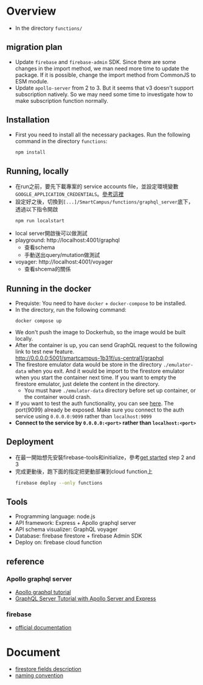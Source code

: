 # Overview
- In the directory `functions/`

## migration plan
- Update `firebase` and `firebase-admin` SDK. Since there are some changes in the import method, we man need more time to update the package.
  If it is possible, change the import method from CommonJS to ESM module.
- Update `apollo-server` from 2 to 3. But it seems that v3 doesn't support subscription natively. So we may need some time to investigate how to make subscription function normally.
## Installation
- First you need to install all the necessary packages. Run the following command in the directory `functions`:
  ```bash
  npm install
  ```

## Running, locally
- 在run之前，要先下載專案的 service accounts file，並設定環境變數`GOOGLE_APPLICATION_CREDENTIALS`。[參考這裡](https://firebase.google.com/docs/admin/setup#initialize-sdk)
- 設定好之後，切換到`[...]/SmartCampus/functions/graphql_server`底下，透過以下指令開啟
  ```bash
  npm run localstart
  ```
- local server開啟後可以做測試
- playground: http://localhost:4001/graphql
  - 查看schema
  - 手動送出query/mutation做測試
- voyager: http://localhost:4001/voyager
  - 查看shcema的關係

## Running in the docker
- Prequiste: You need to have `docker` + `docker-compose` to be installed. 
- In the directory, run the following command:
  ```
  docker compose up
  ``` 
- We don't push the image to Dockerhub, so the image would be built locally.
- After the container is up, you can send GraphQL request to the following link to test new feature. <br/>
  http://0.0.0.0:5001/smartcampus-1b31f/us-central1/graphql
- The firestore emulator data would be store in the directory `./emulator-data` when you exit. And it would be import to the firestore emulator when you start the container next time. If you want to empty the firestore emulator, just delete the content in the directory.
  - You must have `./emulator-data` directory before set up container, or the container would crash.
- If you want to test the auth functionality, you can see [here](https://firebase.google.com/docs/emulator-suite/connect_auth). The port(9099) already be exposed. Make sure you connect to the auth service using `0.0.0.0:9099` rather than `localhost:9099`
- **Connect to the service by `0.0.0.0:<port>` rather than `localhost:<port>`**

## Deployment
- 在最一開始想先安裝firebase-tools和initialize，參考[get started](https://firebase.google.com/docs/functions/get-started) step 2 and 3
- 完成更動後，跑下面的指定把更動部署到cloud function上
  ```bash
  firebase deploy --only functions
  ```

## Tools
- Programming language: node.js
- API framework: Express + Apollo graphql server
- API schema visualizer: GraphQL voyager
- Database: firebase firestore + firebase Admin SDK
- Deploy on: firebase cloud function

## reference

### Apollo graphql server

- [Apollo graphql tutorial](https://www.apollographql.com/docs/tutorial/introduction/)
- [GraphQL Server Tutorial with Apollo Server and Express](https://www.robinwieruch.de/graphql-apollo-server-tutorial)

### firebase
- [official documentation](https://firebase.google.com/docs)

# Document
- [firestore fields description](docs/firestoreFields.md)
- [naming convention](docs/names.md)